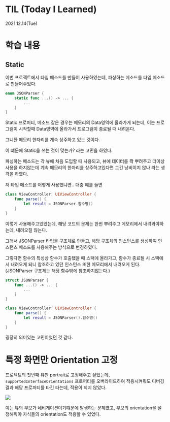 # TIL (Today I Learned)

2021.12.14(Tue)

# 학습 내용

## Static

이번 프로젝트에서 타입 메소드를 만들어 사용하였는데, 파싱하는 메소드를 타입 메소드로 만들어주었다.

```swift
enum JSONParser {
	static func ...() -> ... {
		...
	}
}
```

Static 프로퍼티, 메소드 같은 경우는 메모리의 Data영역에 올라가게 되는데, 이는 프로그램이 시작할때 Data영역에 올라가서 프로그램이 종료될 때 내려온다.

그니깐 메모리 한자리를 계속 상주하고 있는 것이다.

이 떄문에 Static을 쓰는 것이 맞는가? 라는 고민을 하였다.

파싱하는 메소드는 각 뷰에 처음 도입할 때 사용되고, 뷰에 데이터를 쫙 뿌려주고 더이상 사용을 하지않는데 계속 메모리의 한자리를 상주하고있다면 그건 낭비이지 않나 라는 생각을 하였다.

저 타입 메소드를 어떻게 사용했냐면.. 대충 예를 들면

```swift
class ViewController: UIViewController {
	func parse() {
		let result = JSONParser.함수명()
	}
}
```
이렇게 사용해주고있었는데, 해당 코드의 문제는 한번 뿌려주고 메모리에서 내려와야하는데, 내려오질 않는다.

그래서 JSONParser 타입을 구조체로 만들고, 해당 구조체의 인스턴스를 생성하여 인스턴스 메소드를 사용해주는 방식으로 변경하였다.

그렇다면 함수의 특성상 함수가 호출됐을 때 스택에 올라가고, 함수가 종료될 시 스택에서 내려오게 되니 참조하고 있던 인스턴스 또한 메모리에서 내려오게 된다. (JSONParser 구조체는 해당 함수밖에 참조하지않는다.)

```swift
struct JSONParser {
	func ...() -> ... {
		...
	}
}
```

```swift
class ViewController: UIViewController {
	func parse() {
		let result = JSONParser().함수명()
	}
}
```

굉장히 의미있는 고민이었던 것 같다.

# 특정 화면만 Orientation 고정

프로젝트의 첫번째 뷰만 portrait로 고정해주고 싶었는데, `supportedInterfaceOrientations` 프로퍼티를 오버라이드하여 적용시켜줘도 디버깅 결과 해당 프로퍼티를 타긴 타는데, 적용이 되지 않았다.

![](https://images.velog.io/images/yim2627/post/0145e7fe-837e-408f-b88e-ad9463304a62/image.png)

이는 뷰의 부모가 네비게이션이기떄문에 발생하는 문제였고, 부모의 orientation을 설정해줘야 자식들의 orientation도 적용할 수 있었다.
